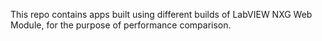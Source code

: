 This repo contains apps built using different builds of LabVIEW NXG Web Module, for the purpose of performance comparison.
